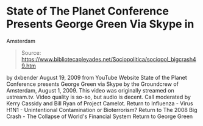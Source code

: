 # State of The Planet Conference Presents George Green Via Skype in 
Amsterdam

> Source: https://www.bibliotecapleyades.net/Sociopolitica/sociopol_bigcrash49.htm

by dxbender August 19, 2009
from YouTube Website
State of the Planet Conference presents George Green via Skype by the Groundcrew of Amsterdam, August 1, 2009. This video was originally streamed on ustream.tv. Video quality is so-so, but audio is decent.
Call moderated by Kerry Cassidy and Bill Ryan of Project Camelot.
Return to Influenza - Virus H1N1 - Unintentional Contamination or Bioterrorism?
Return to The 2008 Big Crash - The Collapse of World's Financial System
Return to George Green
